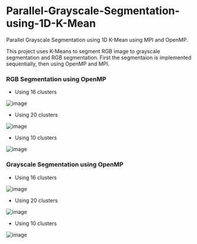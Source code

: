 # Parallel-Grayscale-Segmentation-using-1D-K-Mean
Parallel Grayscale Segmentation using 1D K-Mean using MPI and OpenMP.

This project uses K-Means to segment RGB image to grayscale segmentation and RGB segmentation.
First the segmentaion is implemented sequentially, then using OpenMP and MPI.

### RGB Segmentation using OpenMP
- Using 16 clusters

![image](https://github.com/mfaw/Parallel-Grayscale-Segmentation-using-1D-K-Mean/assets/64710994/040d9a8b-217e-4e78-bc77-3f8eeb9d52dd)

- Using 20 clusters

![image](https://github.com/mfaw/Parallel-Grayscale-Segmentation-using-1D-K-Mean/assets/64710994/1456a83d-3bd6-4075-8e4d-7714de292f47)

- Using 10 clusters

![image](https://github.com/mfaw/Parallel-Grayscale-Segmentation-using-1D-K-Mean/assets/64710994/b7ad4ebd-5a87-4de1-bede-8de4b4106508)


### Grayscale Segmentation using OpenMP
- Using 16 clusters

![image](https://github.com/mfaw/Parallel-Grayscale-Segmentation-using-1D-K-Mean/assets/64710994/08e444d0-2d5a-456b-b3d2-5847041f2410)

- Using 20 clusters

![image](https://github.com/mfaw/Parallel-Grayscale-Segmentation-using-1D-K-Mean/assets/64710994/e2985266-eb58-4419-b158-8174061298e3)

- Using 10 clusters

![image](https://github.com/mfaw/Parallel-Grayscale-Segmentation-using-1D-K-Mean/assets/64710994/cd69438c-2f88-4218-a3a9-38ecc95ffb2f)

